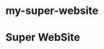 # my-super-website

<!DOCTYPE html>
<html>
  <head>
    <meta name="viewport" content="width=device-width, initial-scale=1.0" />
    <title>Hallo</title>
    <meta name="description" content="description"/>
    <meta name="author" content="author" />
    <meta name="keywords" content="keywords" />
    <link rel="stylesheet" href="./stylesheet.css" type="text/css" />
    <style type="text/css">.body { width: auto; }</style>
  </head>
  <body>
    <h1>Super WebSite</h1>
  </body>
</html>
